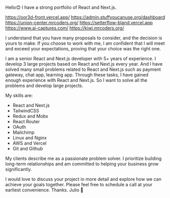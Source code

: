 
Hello😊 
I have a strong portfolio of React and  Next.js.

https://oor3d-front.vercel.app/
https://admin.stuffyoucanuse.org/dashboard
https://union-center.mrcoders.org/
https://setterflow-bland.vercel.app
https://www.ai-captures.com/ 
https://kiwi.mrcoders.org/ 

I understand that you have many proposals to consider, and the decision is yours to make. If you choose to work with me, I am confident that I will meet and exceed your expectations, proving that your choice was the right one.

I am a senior React and Next.js developer with 5+ years of experience. I develop 3 large projects based on React and Next.js every year. And I have solved many small problems related to React and Next.js such as payment gateway, chat app, learning app. Through these tasks, I have gained enough experience with React and Next.js. So I want to solve all the problems and develop large projects.

My skills are:
- React and Next.js
- TailwindCSS
- Redux and Mobx
- React Router
- OAuth
- Mailchimp
- Linux and Nginx
- AWS and Vercel
- Git and Github

My clients describe me as a passionate problem solver. I prioritize building long-term relationships and am committed to helping your business grow significantly.

I would love to discuss your project in more detail and explore how we can achieve your goals together. Please feel free to schedule a call at your earliest convenience.
Thanks.
Julio 🤝

